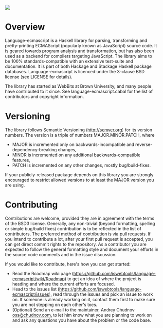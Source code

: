 <a href="https://travis-ci.org/jswebtools/language-ecmascript"><img src="https://travis-ci.org/jswebtools/language-ecmascript.svg"></img></a>

# Overview

Language-ecmascript is a Haskell library for parsing, transforming and pretty-printing ECMAScript (popularly known as JavaScript) source code. It is geared towards program analysis and transformation, but has also been used as a backend for compilers targeting JavaScript. The library aims to be 100% standards-compatible with an extensive test-suite and documentation. It is part of both Hackage and Stackage Haskell package databases. Language-ecmascript is licenced under the 3-clause BSD license (see LICENSE for details).

The library has started as WebBits at Brown University, and many people have contributed to it since. See language-ecmascript.cabal for the list of contributors and copyright information.

# Versioning

The library follows Semantic Versioning (http://semver.org) for its version numbers. The version is a triple of numbers MAJOR.MINOR.PATCH, where 
* MAJOR is incremented only on backwards-incompatible and reverse-dependency-breaking changes,
* MINOR is incremented on any additional backwards-compatible features,
* PATCH is incremented on any other changes, mostly bug/build-fixes.

If your publicly-released package depends on this library you are strongly encouraged to restrict allowed versions to at least the MAJOR version you are using.

# Contributing

Contributions are welcome, provided they are in agreement with the terms of the BSD3 license. Generally, any non-trivial (beyond formatting, spelling or simple bug/build fixes) contribution is to be reflected in the list of contributors. The preferred method of contribution is via pull requests. If you intend to contribute a lot, after your first pull request is accepted, you can get direct commit rights to the repository. As a contributor you are expected to follow the general formatting style and document your efforts in the source code comments and in the issue discussion.

If you would like to contribute, here's how you can get started:

* Read the Roadmap wiki page (https://github.com/jswebtools/language-ecmascript/wiki/Roadmap) to get an idea of where the project is heading and where the current efforts are focused.
* Head to the issues list (https://github.com/jswebtools/language-ecmascript/issues), read through the issues and pick an issue to work on. If someone is already working on it, contact them first to make sure you are not stepping on each other's toes.
* (Optional) Send an e-mail to the maintainer, Andrey Chudnov <oss@chudnov.com>, to let him know what you are planning to work on and ask any questions you have about the problem or the code base.
